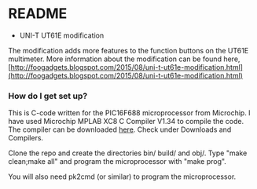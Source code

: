 # README #

* UNI-T UT61E modification

The modification adds more features to the function buttons on the UT61E multimeter.
More information about the modification can be found here,
[http://foogadgets.blogspot.com/2015/08/uni-t-ut61e-modification.html](http://foogadgets.blogspot.com/2015/08/uni-t-ut61e-modification.html)

### How do I get set up? ###

This is C-code written for the PIC16F688 microprocessor from Microchip.
I have used Microchip MPLAB XC8 C Compiler V1.34 to compile the code.
The compiler can be downloaded [here](http://www.microchip.com/pagehandler/en_us/devtools/mplabxc/).
Check under Downloads and Compilers.

Clone the repo and create the directories bin/ build/ and obj/.
Type "make clean;make all" and program the microprocessor with "make prog".

You will also need pk2cmd (or similar) to program the microprocessor.


